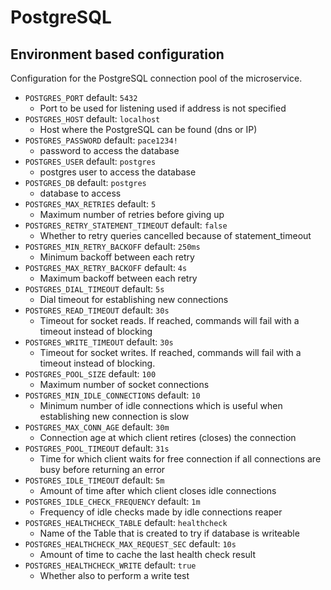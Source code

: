 # PostgreSQL


## Environment based configuration

Configuration for the PostgreSQL connection pool of the microservice.

* `POSTGRES_PORT` default: `5432`
    * Port to be used for listening used if address is not specified
* `POSTGRES_HOST` default: `localhost`
    * Host where the PostgreSQL can be found (dns or IP)
* `POSTGRES_PASSWORD` default: `pace1234!`
    * password to access the database
* `POSTGRES_USER` default: `postgres`
    * postgres user to access the database
* `POSTGRES_DB` default: `postgres`
    * database to access
* `POSTGRES_MAX_RETRIES` default: `5`
    * Maximum number of retries before giving up
* `POSTGRES_RETRY_STATEMENT_TIMEOUT` default: `false`
    * Whether to retry queries cancelled because of statement_timeout
* `POSTGRES_MIN_RETRY_BACKOFF` default: `250ms`
    *  Minimum backoff between each retry
* `POSTGRES_MAX_RETRY_BACKOFF` default: `4s`
    * Maximum backoff between each retry
* `POSTGRES_DIAL_TIMEOUT` default: `5s`
    * Dial timeout for establishing new connections
* `POSTGRES_READ_TIMEOUT` default: `30s`
    *  Timeout for socket reads. If reached, commands will fail with a timeout instead of blocking
* `POSTGRES_WRITE_TIMEOUT` default: `30s`
    * Timeout for socket writes. If reached, commands will fail with a timeout instead of blocking.
* `POSTGRES_POOL_SIZE` default: `100`
    * Maximum number of socket connections
* `POSTGRES_MIN_IDLE_CONNECTIONS` default: `10`
    * Minimum number of idle connections which is useful when establishing new connection is slow
* `POSTGRES_MAX_CONN_AGE` default: `30m`
    * Connection age at which client retires (closes) the connection
* `POSTGRES_POOL_TIMEOUT` default: `31s`
    * Time for which client waits for free connection if all connections are busy before returning an error
* `POSTGRES_IDLE_TIMEOUT` default: `5m`
    * Amount of time after which client closes idle connections
* `POSTGRES_IDLE_CHECK_FREQUENCY` default: `1m`
    * Frequency of idle checks made by idle connections reaper
* `POSTGRES_HEALTHCHECK_TABLE` default: `healthcheck`
    * Name of the Table that is created to try if database is writeable
* `POSTGRES_HEALTHCHECK_MAX_REQUEST_SEC` default: `10s`
    * Amount of time to cache the last health check result
* `POSTGRES_HEALTHCHECK_WRITE` default: `true`
	* Whether also to perform a write test

